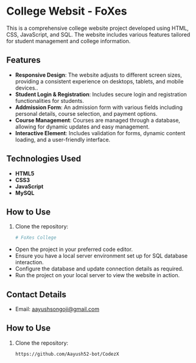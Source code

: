 # College Websit - FoXes

This is a comprehensive college website project developed using HTML, CSS, JavaScript, and SQL. The website includes various features tailored for student management and college information.

## Features

- **Responsive Design**: The website adjusts to different screen sizes, providing a consistent experience on desktops, tablets, and mobile devices..
- **Student Login & Registration**: Includes secure login and registration functionalities for students.
- **Addmission Form**: An admission form with various fields including personal details, course selection, and payment options.
-  **Course Management**: Courses are managed through a database, allowing for dynamic updates and easy management.
-  **Interactive Element**: Includes validation for forms, dynamic content loading, and a user-friendly interface.

## Technologies Used

- **HTML5**
- **CSS3**
- **JavaScript**
- **MySQL**

## How to Use

1. Clone the repository:
   ```bash
   # FoXes College

- Open the project in your preferred code editor.
- Ensure you have a local server environment set up for SQL database interaction.
- Configure the database and update connection details as required.
- Run the project on your local server to view the website in action.

## Contact Details
- Email: aayushsongoji@gmail.com

## How to Use

1. Clone the repository:
   ```bash
   https://github.com/Aayush52-bot/CodezX
